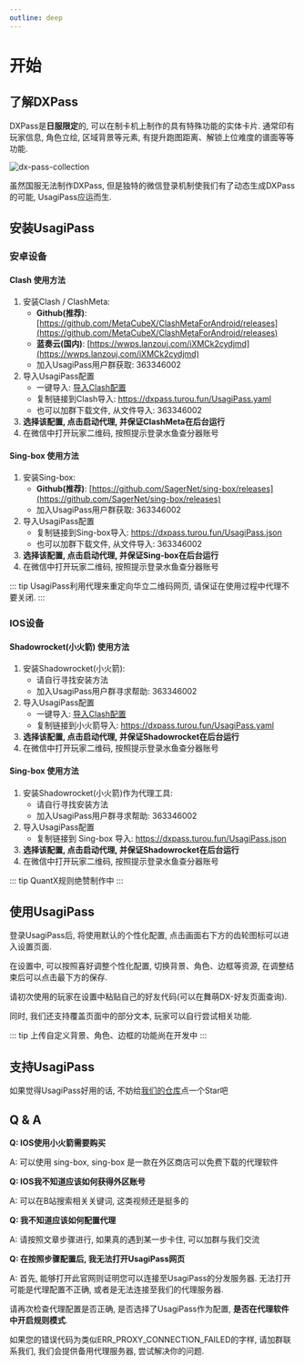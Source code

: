 ```yaml
---
outline: deep
---
```


# 开始

## 了解DXPass

DXPass是**日服限定**的, 可以在制卡机上制作的具有特殊功能的实体卡片. 通常印有玩家信息, 角色立绘, 区域背景等元素, 有提升跑图距离、解锁上位难度的谱面等等功能.

![dx-pass-collection](https://s2.loli.net/2024/10/19/13bZcj9NtnW5xDq.webp)

虽然国服无法制作DXPass, 但是独特的微信登录机制使我们有了动态生成DXPass的可能, UsagiPass应运而生.

## 安装UsagiPass

### 安卓设备

#### Clash 使用方法

1. 安装Clash / ClashMeta: 
    - **Github(推荐)**: [https://github.com/MetaCubeX/ClashMetaForAndroid/releases](https://github.com/MetaCubeX/ClashMetaForAndroid/releases)
    - **蓝奏云(国内)**: [https://wwps.lanzouj.com/iXMCk2cydjmd](https://wwps.lanzouj.com/iXMCk2cydjmd)
    - 加入UsagiPass用户群获取: 363346002
2. 导入UsagiPass配置
    - 一键导入: [导入Clash配置](clash://install-config?url=https://dxpass.turou.fun/UsagiPass.yaml&name=UsagiPass)
    - 复制链接到Clash导入: https://dxpass.turou.fun/UsagiPass.yaml
    - 也可以加群下载文件, 从文件导入: 363346002
3. **选择该配置, 点击启动代理, 并保证ClashMeta在后台运行**
4. 在微信中打开玩家二维码, 按照提示登录水鱼查分器账号

#### Sing-box 使用方法

1. 安装Sing-box: 
    - **Github(推荐)**: [https://github.com/SagerNet/sing-box/releases](https://github.com/SagerNet/sing-box/releases)
    - 加入UsagiPass用户群获取: 363346002
2. 导入UsagiPass配置
    - 复制链接到Sing-box导入: https://dxpass.turou.fun/UsagiPass.json
    - 也可以加群下载文件, 从文件导入: 363346002
3. **选择该配置, 点击启动代理, 并保证Sing-box在后台运行**
4. 在微信中打开玩家二维码, 按照提示登录水鱼查分器账号

::: tip
UsagiPass利用代理来重定向华立二维码网页, 请保证在使用过程中代理不要关闭.
:::

### IOS设备

#### Shadowrocket(小火箭) 使用方法

1. 安装Shadowrocket(小火箭): 
    - 请自行寻找安装方法
    - 加入UsagiPass用户群寻求帮助: 363346002
2. 导入UsagiPass配置
    - 一键导入: [导入Clash配置](clash://install-config?url=https://dxpass.turou.fun/UsagiPass.yaml&name=UsagiPass)
    - 复制链接到小火箭导入: https://dxpass.turou.fun/UsagiPass.yaml
3. **选择该配置, 点击启动代理, 并保证Shadowrocket在后台运行**
4. 在微信中打开玩家二维码, 按照提示登录水鱼查分器账号

#### Sing-box 使用方法

1. 安装Shadowrocket(小火箭)作为代理工具: 
    - 请自行寻找安装方法
    - 加入UsagiPass用户群寻求帮助: 363346002
2. 导入UsagiPass配置
    - 复制链接到 Sing-box 导入: https://dxpass.turou.fun/UsagiPass.json
3. **选择该配置, 点击启动代理, 并保证Shadowrocket在后台运行**
4. 在微信中打开玩家二维码, 按照提示登录水鱼查分器账号
   
::: tip
QuantX规则绝赞制作中
:::

## 使用UsagiPass

登录UsagiPass后, 将使用默认的个性化配置, 点击画面右下方的齿轮图标可以进入设置页面.

在设置中, 可以按照喜好调整个性化配置, 切换背景、角色、边框等资源, 在调整结束后可以点击最下方的保存.

请初次使用的玩家在设置中粘贴自己的好友代码(可以在舞萌DX-好友页面查询).

同时, 我们还支持覆盖页面中的部分文本, 玩家可以自行尝试相关功能.

::: tip
上传自定义背景、角色、边框的功能尚在开发中
:::

## 支持UsagiPass

如果觉得UsagiPass好用的话, 不妨给[我们的仓库](https://github.com/TrueRou/UsagiPass)点一个Star吧

## Q & A

**Q: IOS使用小火箭需要购买**

A: 可以使用 sing-box, sing-box 是一款在外区商店可以免费下载的代理软件

**Q: IOS我不知道应该如何获得外区账号**

A: 可以在B站搜索相关关键词, 这类视频还是挺多的

**Q: 我不知道应该如何配置代理**

A: 请按照文章步骤进行, 如果真的遇到某一步卡住, 可以加群与我们交流

**Q: 在按照步骤配置后, 我无法打开UsagiPass网页**

A: 首先, 能够打开此官网则证明您可以连接至UsagiPass的分发服务器. 无法打开可能是代理配置不正确, 或者是无法连接至我们的代理服务器.

请再次检查代理配置是否正确, 是否选择了UsagiPass作为配置, **是否在代理软件中开启规则模式**.

如果您的错误代码为类似ERR_PROXY_CONNECTION_FAILED的字样, 请加群联系我们, 我们会提供备用代理服务器, 尝试解决你的问题.
